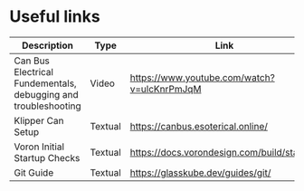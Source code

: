 # Useful links
| Description | Type | Link |
|---------|--------|--------|
| Can Bus Electrical Fundementals, debugging and troubleshooting | Video | <https://www.youtube.com/watch?v=ulcKnrPmJqM> |
| Klipper Can Setup | Textual | <https://canbus.esoterical.online/> |
| Voron Initial Startup Checks | Textual | <https://docs.vorondesign.com/build/startup/> |
| Git Guide | Textual | <https://glasskube.dev/guides/git/> |
